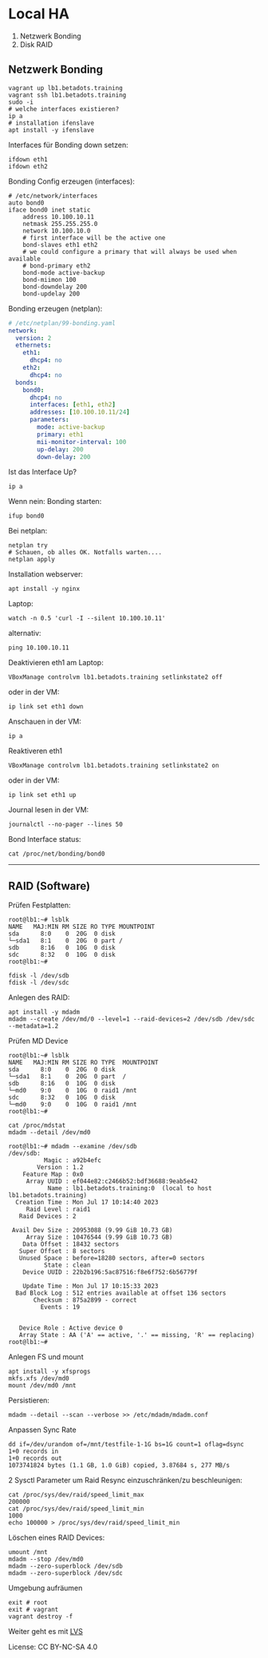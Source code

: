 # Local HA

1. Netzwerk Bonding
1. Disk RAID

## Netzwerk Bonding

```shell
vagrant up lb1.betadots.training
vagrant ssh lb1.betadots.training
sudo -i
# welche interfaces existieren?
ip a
# installation ifenslave
apt install -y ifenslave
```

Interfaces für Bonding down setzen:

```shell
ifdown eth1
ifdown eth2
```

Bonding Config erzeugen (interfaces):

```shell
# /etc/network/interfaces
auto bond0
iface bond0 inet static
    address 10.100.10.11
    netmask 255.255.255.0
    network 10.100.10.0
    # first interface will be the active one
    bond-slaves eth1 eth2
    # we could configure a primary that will always be used when available
    # bond-primary eth2
    bond-mode active-backup
    bond-miimon 100
    bond-downdelay 200
    bond-updelay 200
```

Bonding erzeugen (netplan):

```yaml
# /etc/netplan/99-bonding.yaml
network:
  version: 2
  ethernets:
    eth1:
      dhcp4: no
    eth2:
      dhcp4: no
  bonds:
    bond0:
      dhcp4: no
      interfaces: [eth1, eth2]
      addresses: [10.100.10.11/24]
      parameters:
        mode: active-backup
        primary: eth1
        mii-monitor-interval: 100
        up-delay: 200
        down-delay: 200
```

Ist das Interface Up?

```shell
ip a
```

Wenn nein: Bonding starten:

```shell
ifup bond0
```

Bei netplan:

```shell
netplan try
# Schauen, ob alles OK. Notfalls warten....
netplan apply
```

Installation webserver:

```shell
apt install -y nginx
```

Laptop:

```shell
watch -n 0.5 'curl -I --silent 10.100.10.11'
```

alternativ:

```shell
ping 10.100.10.11
```

Deaktivieren eth1 am Laptop:

```shell
VBoxManage controlvm lb1.betadots.training setlinkstate2 off
```

oder in der VM:

```shell
ip link set eth1 down
```

Anschauen in der VM:

```shell
ip a
```

Reaktiveren eth1

```shell
VBoxManage controlvm lb1.betadots.training setlinkstate2 on
```

oder in der VM:

```shell
ip link set eth1 up
```

Journal lesen in der VM:

```shell
journalctl --no-pager --lines 50
```

Bond Interface status:

```shell
cat /proc/net/bonding/bond0
```

---

## RAID (Software)

Prüfen Festplatten:

```shell
root@lb1:~# lsblk 
NAME   MAJ:MIN RM SIZE RO TYPE MOUNTPOINT
sda      8:0    0  20G  0 disk 
└─sda1   8:1    0  20G  0 part /
sdb      8:16   0  10G  0 disk 
sdc      8:32   0  10G  0 disk 
root@lb1:~#
```

```shell
fdisk -l /dev/sdb
fdisk -l /dev/sdc
```

Anlegen des RAID:

```shell
apt install -y mdadm
mdadm --create /dev/md/0 --level=1 --raid-devices=2 /dev/sdb /dev/sdc --metadata=1.2
```

Prüfen MD Device

```shell
root@lb1:~# lsblk 
NAME   MAJ:MIN RM SIZE RO TYPE  MOUNTPOINT
sda      8:0    0  20G  0 disk  
└─sda1   8:1    0  20G  0 part  /
sdb      8:16   0  10G  0 disk  
└─md0    9:0    0  10G  0 raid1 /mnt
sdc      8:32   0  10G  0 disk  
└─md0    9:0    0  10G  0 raid1 /mnt
root@lb1:~# 
```

```shell
cat /proc/mdstat
mdadm --detail /dev/md0
```

```shell
root@lb1:~# mdadm --examine /dev/sdb
/dev/sdb:
          Magic : a92b4efc
        Version : 1.2
    Feature Map : 0x0
     Array UUID : ef044e82:c2466b52:bdf36688:9eab5e42
           Name : lb1.betadots.training:0  (local to host lb1.betadots.training)
  Creation Time : Mon Jul 17 10:14:40 2023
     Raid Level : raid1
   Raid Devices : 2

 Avail Dev Size : 20953088 (9.99 GiB 10.73 GB)
     Array Size : 10476544 (9.99 GiB 10.73 GB)
    Data Offset : 18432 sectors
   Super Offset : 8 sectors
   Unused Space : before=18280 sectors, after=0 sectors
          State : clean
    Device UUID : 22b2b196:5ac87516:f8e6f752:6b56779f

    Update Time : Mon Jul 17 10:15:33 2023
  Bad Block Log : 512 entries available at offset 136 sectors
       Checksum : 875a2899 - correct
         Events : 19


   Device Role : Active device 0
   Array State : AA ('A' == active, '.' == missing, 'R' == replacing)
root@lb1:~# 
```

Anlegen FS und mount

```shell
apt install -y xfsprogs
mkfs.xfs /dev/md0
mount /dev/md0 /mnt
```

Persistieren:

```shell
mdadm --detail --scan --verbose >> /etc/mdadm/mdadm.conf
```

Anpassen Sync Rate

```shell
dd if=/dev/urandom of=/mnt/testfile-1-1G bs=1G count=1 oflag=dsync
1+0 records in
1+0 records out
1073741824 bytes (1.1 GB, 1.0 GiB) copied, 3.87684 s, 277 MB/s
```

2 Sysctl Parameter um Raid Resync einzuschränken/zu beschleunigen:

```shell
cat /proc/sys/dev/raid/speed_limit_max
200000
cat /proc/sys/dev/raid/speed_limit_min
1000
echo 100000 > /proc/sys/dev/raid/speed_limit_min
```

Löschen eines RAID Devices:

```shell
umount /mnt
mdadm --stop /dev/md0
mdadm --zero-superblock /dev/sdb
mdadm --zero-superblock /dev/sdc
```

Umgebung aufräumen

```shell
exit # root
exit # vagrant
vagrant destroy -f
```

Weiter geht es mit [LVS](../03_LVS)

License: CC BY-NC-SA 4.0
